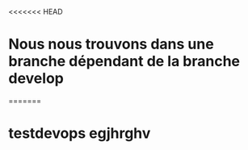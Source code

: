 <<<<<<< HEAD
# Nous nous trouvons dans une branche dépendant de la branche develop
=======
# testdevops egjhrghv

